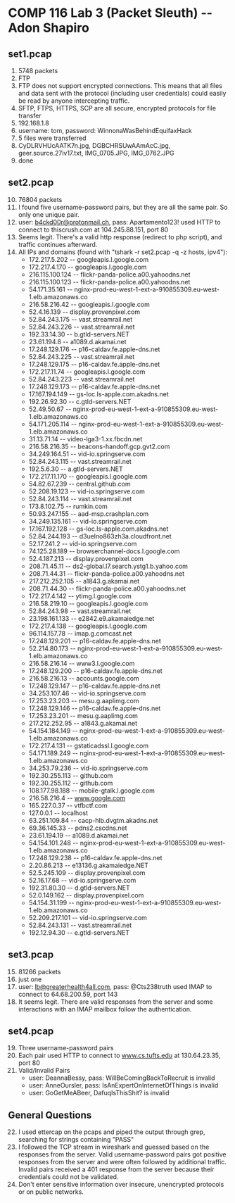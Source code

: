 COMP 116 Lab 3 (Packet Sleuth) -- Adon Shapiro
==============================================

set1.pcap
---------
1. 5748 packets
2. FTP
3. FTP does not support encrypted connections. This means that all files and
	data sent with the protocol (including user credentials) could easily
	be read by anyone intercepting traffic.
4. SFTP, FTPS, HTTPS, SCP are all secure, encrypted protocols for file transfer
5. 192.168.1.8
6. username: tom, password: WinnonaWasBehindEquifaxHack
7. 5 files were transferred
8. CyDLRVHUcAATK7n.jpg, DGBCHRSUwAAmAcC.jpg, geer.source.27iv17.txt,
	IMG\_0705.JPG, IMG\_0762.JPG
9. done

set2.pcap
---------
10. 76804 packets
11. I found five username-password pairs, but they are all the same pair. So
	only one unique pair.
12. user: b4ckd00r@protonmail.ch, pass: Apartamento123! used HTTP to connect to
	thiscrush.com at 104.245.88.151, port 80
13. Seems legit. There's a valid http response (redirect to php script), and
	traffic continues afterward.
14. All IPs and domains (found with "tshark -r set2.pcap -q -z hosts, ipv4"):
	* 172.217.5.202 -- googleapis.l.google.com
	* 172.217.4.170 -- googleapis.l.google.com
	* 216.115.100.124 -- flickr-panda-police.a00.yahoodns.net
	* 216.115.100.123 -- flickr-panda-police.a00.yahoodns.net
	* 54.171.35.161 -- nginx-prod-eu-west-1-ext-a-910855309.eu-west-1.elb.amazonaws.co
	* 216.58.216.42 -- googleapis.l.google.com
	* 52.4.16.139 -- display.provenpixel.com
	* 52.84.243.175 -- vast.streamrail.net
	* 52.84.243.226 -- vast.streamrail.net
	* 192.33.14.30 -- b.gtld-servers.NET
	* 23.61.194.8 -- a1089.d.akamai.net
	* 17.248.129.176 -- p16-caldav.fe.apple-dns.net
	* 52.84.243.225 -- vast.streamrail.net
	* 17.248.129.175 -- p16-caldav.fe.apple-dns.net
	* 172.217.11.74 -- googleapis.l.google.com
	* 52.84.243.223 -- vast.streamrail.net
	* 17.248.129.173 -- p16-caldav.fe.apple-dns.net
	* 17.167.194.149 -- gs-loc.ls-apple.com.akadns.net
	* 192.26.92.30 -- c.gtld-servers.NET
	* 52.49.50.67 -- nginx-prod-eu-west-1-ext-a-910855309.eu-west-1.elb.amazonaws.co
	* 54.171.205.114 -- nginx-prod-eu-west-1-ext-a-910855309.eu-west-1.elb.amazonaws.co
	* 31.13.71.14 -- video-lga3-1.xx.fbcdn.net
	* 216.58.216.35 -- beacons-handoff.gcp.gvt2.com
	* 34.249.164.51 -- vid-io.springserve.com
	* 52.84.243.115 -- vast.streamrail.net
	* 192.5.6.30 -- a.gtld-servers.NET
	* 172.217.11.170 -- googleapis.l.google.com
	* 54.82.67.239 -- central.github.com
	* 52.208.19.123 -- vid-io.springserve.com
	* 52.84.243.114 -- vast.streamrail.net
	* 173.8.102.75 -- rumkin.com
	* 50.93.247.155 -- aad-msp.crashplan.com
	* 34.249.135.161 -- vid-io.springserve.com
	* 17.167.192.128 -- gs-loc.ls-apple.com.akadns.net
	* 52.84.244.193 -- d3uelno863zh3a.cloudfront.net
	* 52.17.241.2 -- vid-io.springserve.com
	* 74.125.28.189 -- browserchannel-docs.l.google.com
	* 52.4.187.213 -- display.provenpixel.com
	* 208.71.45.11 -- ds2-global.l7.search.ystg1.b.yahoo.com
	* 208.71.44.31 -- flickr-panda-police.a00.yahoodns.net
	* 217.212.252.105 -- a1843.g.akamai.net
	* 208.71.44.30 -- flickr-panda-police.a00.yahoodns.net
	* 172.217.4.142 -- ytimg.l.google.com
	* 216.58.219.10 -- googleapis.l.google.com
	* 52.84.243.98 -- vast.streamrail.net
	* 23.198.161.133 -- e2842.e9.akamaiedge.net
	* 172.217.4.138 -- googleapis.l.google.com
	* 96.114.157.78 -- imap.g.comcast.net
	* 17.248.129.201 -- p16-caldav.fe.apple-dns.net
	* 52.214.80.173 -- nginx-prod-eu-west-1-ext-a-910855309.eu-west-1.elb.amazonaws.co
	* 216.58.216.14 -- www3.l.google.com
	* 17.248.129.200 -- p16-caldav.fe.apple-dns.net
	* 216.58.216.13 -- accounts.google.com
	* 17.248.129.147 -- p16-caldav.fe.apple-dns.net
	* 34.253.107.46 -- vid-io.springserve.com
	* 17.253.23.203 -- mesu.g.aaplimg.com
	* 17.248.129.146 -- p16-caldav.fe.apple-dns.net
	* 17.253.23.201 -- mesu.g.aaplimg.com
	* 217.212.252.95 -- a1843.g.akamai.net
	* 54.154.184.149 -- nginx-prod-eu-west-1-ext-a-910855309.eu-west-1.elb.amazonaws.co
	* 172.217.4.131 -- gstaticadssl.l.google.com
	* 54.171.189.249 -- nginx-prod-eu-west-1-ext-a-910855309.eu-west-1.elb.amazonaws.co
	* 34.253.79.236 -- vid-io.springserve.com
	* 192.30.255.113 -- github.com
	* 192.30.255.112 -- github.com
	* 108.177.98.188 -- mobile-gtalk.l.google.com
	* 216.58.216.4 -- www.google.com
	* 165.227.0.37 -- vtfbctf.com
	* 127.0.0.1 -- localhost
	* 63.251.109.84 -- cacp-hlb.dvgtm.akadns.net
	* 69.36.145.33 -- pdns2.cscdns.net
	* 23.61.194.19 -- a1089.d.akamai.net
	* 54.154.101.248 -- nginx-prod-eu-west-1-ext-a-910855309.eu-west-1.elb.amazonaws.co
	* 17.248.129.238 -- p16-caldav.fe.apple-dns.net
	* 2.20.86.213 -- e13136.g.akamaiedge.NET
	* 52.5.245.109 -- display.provenpixel.com
	* 52.16.17.68 -- vid-io.springserve.com
	* 192.31.80.30 -- d.gtld-servers.NET
	* 52.0.149.162 -- display.provenpixel.com
	* 54.154.31.199 -- nginx-prod-eu-west-1-ext-a-910855309.eu-west-1.elb.amazonaws.co
	* 52.209.217.101 -- vid-io.springserve.com
	* 52.84.243.131 -- vast.streamrail.net
	* 192.12.94.30 -- e.gtld-servers.NET

set3.pcap
---------
15. 81266 packets
16. just one
17. user: lb@greaterhealth4all.com, pass: @Cts238truth used IMAP to connect to
	64.68.200.59, port 143
18. It seems legit. There are valid responses from the server and some
	interactions with an IMAP mailbox follow the authentication.

set4.pcap
---------
19. Three username-password pairs
20. Each pair used HTTP to connect to www.cs.tufts.edu at 130.64.23.35, port 80
21. Valid/Invalid Pairs
	* user: DeannaBessy, pass: WillBeComingBackToRecruit is invalid
	* user: AnneOursler, pass: IsAnExpertOnInternetOfThings is invalid
	* user: GoGetMeABeer, DafuqIsThisShit? is invalid

General Questions
-----------------
22. I used ettercap on the pcaps and piped the output through grep, searching
	for strings containing "PASS"
23. I followed the TCP stream in wireshark and guessed based on the responses
	from the server. Valid username-password pairs got positive responses
	from the server and were often followed by additional traffic. Invalid
	pairs received a 401 response from the server because their credentials
	could not be validated.
24. Don't enter sensitive information over insecure, unencrypted protocols or
	on public networks.

